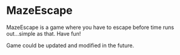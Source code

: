 # MazeEscape

MazeEscape is a game where you have to escape before time runs out...simple as that. Have fun!

Game could be updated and modified in the future.
